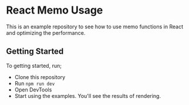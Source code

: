 # React Memo Usage

This is an example repository to see how to use memo functions in React and optimizing the performance. 

## Getting Started
To getting started, run;

- Clone this repository
- Run ``npm run dev``
- Open DevTools
- Start using the examples. You'll see the results of rendering.  